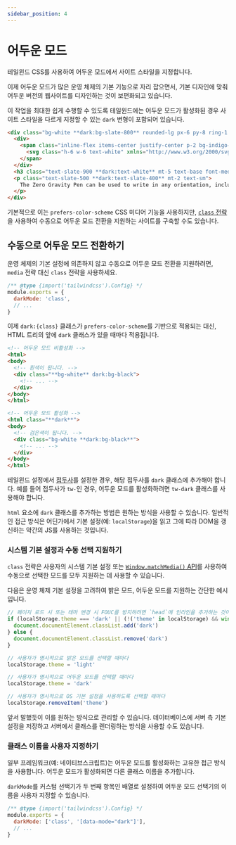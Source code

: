 ```yaml
---
sidebar_position: 4
---
```


# 어두운 모드

테일윈드 CSS를 사용하여 어두운 모드에서 사이트 스타일을 지정합니다.

이제 어두운 모드가 많은 운영 체제의 기본 기능으로 자리 잡으면서, 기본 디자인에 맞춰 어두운 버전의 웹사이트를 디자인하는 것이 보편화되고 있습니다.

이 작업을 최대한 쉽게 수행할 수 있도록 테일윈드에는 어두운 모드가 활성화된 경우 사이트 스타일을 다르게 지정할 수 있는 `dark` 변형이 포함되어 있습니다.

```html
<div class="bg-white **dark:bg-slate-800** rounded-lg px-6 py-8 ring-1 ring-slate-900/5 shadow-xl">
  <div>
    <span class="inline-flex items-center justify-center p-2 bg-indigo-500 rounded-md shadow-lg">
      <svg class="h-6 w-6 text-white" xmlns="http://www.w3.org/2000/svg" fill="none" viewBox="0 0 24 24" stroke="currentColor" aria-hidden="true"><!-- ... --></svg>
    </span>
  </div>
  <h3 class="text-slate-900 **dark:text-white** mt-5 text-base font-medium tracking-tight">Writes Upside-Down</h3>
  <p class="text-slate-500 **dark:text-slate-400** mt-2 text-sm">
    The Zero Gravity Pen can be used to write in any orientation, including upside-down. It even works in outer space.
  </p>
</div>
```

기본적으로 이는 `prefers-color-scheme` CSS 미디어 기능을 사용하지만, [`class` 전략](#수동으로-어두운-모드-전환하기)을 사용하여 수동으로 어두운 모드 전환을 지원하는 사이트를 구축할 수도 있습니다.

## 수동으로 어두운 모드 전환하기

운영 체제의 기본 설정에 의존하지 않고 수동으로 어두운 모드 전환을 지원하려면, `media` 전략 대신 `class` 전략을 사용하세요.

```js title="tailwind.config.js"
/** @type {import('tailwindcss').Config} */
module.exports = {
  darkMode: 'class',
  // ...
}
```

이제 `dark:{class}` 클래스가 `prefers-color-scheme`를 기반으로 적용되는 대신, HTML 트리의 앞에 `dark` 클래스가 있을 때마다 적용됩니다.

```html
<!-- 어두운 모드 비활성화 -->
<html>
<body>
  <!-- 흰색이 됩니다. -->
  <div class="**bg-white** dark:bg-black">
    <!-- ... -->
  </div>
</body>
</html>

<!-- 어두운 모드 활성화 -->
<html class="**dark**">
<body>
  <!-- 검은색이 됩니다. -->
  <div class="bg-white **dark:bg-black**">
    <!-- ... -->
  </div>
</body>
</html>
```

테일윈드 설정에서 [접두사](https://tailwindcss.com/docs/configuration#prefix)를 설정한 경우, 해당 접두사를 `dark` 클래스에 추가해야 합니다. 예를 들어 접두사가 `tw-`인 경우, 어두운 모드를 활성화하려면 `tw-dark` 클래스를 사용해야 합니다.

`html` 요소에 `dark` 클래스를 추가하는 방법은 원하는 방식을 사용할 수 있습니다. 일반적인 접근 방식은 어딘가에서 기본 설정(예: `localStorage`)을 읽고 그에 따라 DOM을 갱신하는 약간의 JS를 사용하는 것입니다.

### 시스템 기본 설정과 수동 선택 지원하기

`class` 전략은 사용자의 시스템 기본 설정 또는 [`Window.matchMedia()` API](https://developer.mozilla.org/en-US/docs/Web/API/Window/matchMedia)를 사용하여 수동으로 선택한 모드를 모두 지원하는 데 사용할 수 있습니다.

다음은 운영 체제 기본 설정을 고려하여 밝은 모드, 어두운 모드를 지원하는 간단한 예시입니다.

```js title="spaghetti.js"
// 페이지 로드 시 또는 테마 변경 시 FOUC를 방지하려면 `head`에 인라인을 추가하는 것이 가장 좋습니다.
if (localStorage.theme === 'dark' || (!('theme' in localStorage) && window.matchMedia('(prefers-color-scheme: dark)').matches)) {
  document.documentElement.classList.add('dark')
} else {
  document.documentElement.classList.remove('dark')
}

// 사용자가 명시적으로 밝은 모드를 선택할 때마다
localStorage.theme = 'light'

// 사용자가 명시적으로 어두운 모드를 선택할 때마다
localStorage.theme = 'dark'

// 사용자가 명시적으로 OS 기본 설정을 사용하도록 선택할 때마다
localStorage.removeItem('theme')
```

앞서 말했듯이 이를 원하는 방식으로 관리할 수 있습니다. 데이터베이스에 서버 측 기본 설정을 저장하고 서버에서 클래스를 렌더링하는 방식을 사용할 수도 있습니다.

### 클래스 이름을 사용자 지정하기

일부 프레임워크(예: 네이티브스크립트)는 어두운 모드를 활성화하는 고유한 접근 방식을 사용합니다. 어두운 모드가 활성화되면 다른 클래스 이름을 추가합니다.

`darkMode`를 커스텀 선택기가 두 번째 항목인 배열로 설정하여 어두운 모드 선택기의 이름을 사용자 지정할 수 있습니다.

```js title="tailwind.config.js"
/** @type {import('tailwindcss').Config} */
module.exports = {
  darkMode: ['class', '[data-mode="dark"]'],
  // ...
}
```
